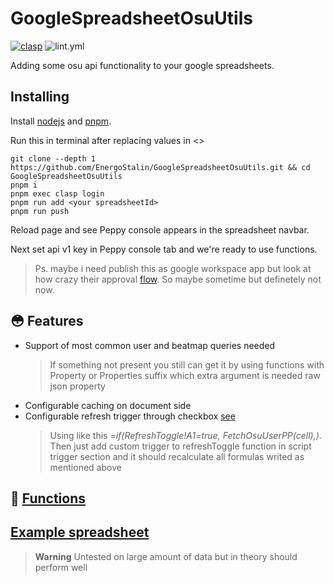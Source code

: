 # GoogleSpreadsheetOsuUtils
[![clasp](https://img.shields.io/badge/built%20with-clasp-4285f4.svg)](https://github.com/google/clasp) ![lint.yml](https://github.com/EnergoStalin/GoogleSpreadsheetOsuUtils/actions/workflows/lint.yml/badge.svg)

Adding some osu api functionality to your google spreadsheets.

## Installing

Install [nodejs](https://github.com/nvm-sh/nvm) and [pnpm](https://pnpm.io/installation).

Run this in terminal after replacing values in <>
```
git clone --depth 1 https://github.com/EnergoStalin/GoogleSpreadsheetOsuUtils.git && cd GoogleSpreadsheetOsuUtils
pnpm i
pnpm exec clasp login
pnpm run add <your spreadsheetId>
pnpm run push
```

Reload page and see Peppy console appears in the spreadsheet navbar.

Next set api v1 key in Peppy console tab and we're ready to use functions.

> Ps. maybe i need publish this as google workspace app but look at how crazy their approval [flow](https://developers.google.com/static/workspace/marketplace/images/publish-flow-diagram.png). So maybe sometime but definetely not now.

## :flushed: Features
- Support of most common user and beatmap queries needed
  > If something not present you still can get it by using functions with Property or Properties suffix which extra argument is needed raw json property
- Configurable caching on document side
- Configurable refresh trigger through checkbox [see](https://github.com/EnergoStalin/GoogleSpreadsheetOsuUtils/blob/master/src/utils/refresh.ts)
  > Using like this *=if(RefreshToggle!$A$1=true, FetchOsuUserPP(cell),)*. Then just add custom trigger to refreshToggle function in script trigger section and it should recalculate all formulas writed as mentioned above

## :pencil: [Functions](https://github.com/EnergoStalin/GoogleSpreadsheetOsuUtils/blob/master/src/Bindings.ts)
## [Example spreadsheet](https://docs.google.com/spreadsheets/d/1HpWxFAGKEV67z1sOfvvDEXcgD4Yxz4XinJBFm4Qa6fQ/edit?usp=sharing)
> **Warning**
> Untested on large amount of data but in theory should perform well
